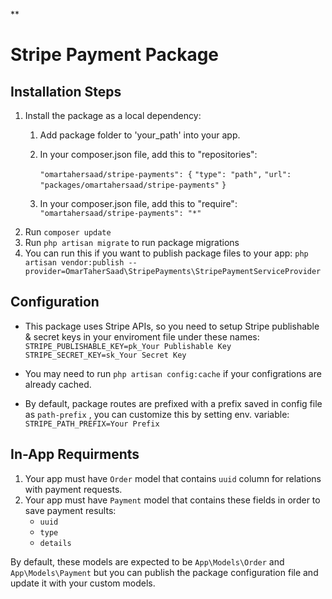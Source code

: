 
**

# Stripe Payment Package

## Installation Steps
1. Install the package as a local dependency:
	1. Add package folder to 'your_path' into your app.
	2. In your composer.json file, add this to "repositories":

		`"omartahersaad/stripe-payments": {`
			`"type": "path",`
			`"url": "packages/omartahersaad/stripe-payments"`
		`}`
	3. In your composer.json file, add this to "require":
		`"omartahersaad/stripe-payments": "*"`
2. Run `composer update`
3. Run `php artisan migrate` to run package migrations
4. You can run this if you want to publish package files to your app:
	 `php artisan vendor:publish --provider=OmarTaherSaad\StripePayments\StripePaymentServiceProvider`

## Configuration

- This package uses Stripe APIs, so you need to setup Stripe publishable & secret keys in your enviroment file under these names:
		`STRIPE_PUBLISHABLE_KEY=pk_Your Publishable Key`
		`STRIPE_SECRET_KEY=sk_Your Secret Key`

- You may need to run `php artisan config:cache` if your configrations are already cached.
- By default, package routes are prefixed with a prefix saved in config file as `path-prefix` , you can customize this by setting env. variable:
	`STRIPE_PATH_PREFIX=Your Prefix`

##  In-App Requirments
1. Your app must have `Order` model that contains `uuid` column for relations with payment requests.
2. Your app must have `Payment` model that contains these fields in order to save payment results:
	- `uuid`
	- `type`
	- `details`

By default, these models are expected to be `App\Models\Order` and `App\Models\Payment` but you can publish the package configuration file and update it with your custom models.